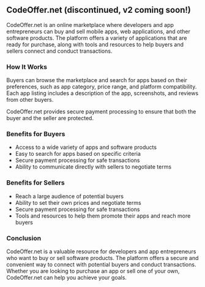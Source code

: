 
## CodeOffer.net (discontinued, v2 coming soon!)

CodeOffer.net is an online marketplace where developers and app entrepreneurs can buy and sell mobile apps, web applications, and other software products. The platform offers a variety of applications that are ready for purchase, along with tools and resources to help buyers and sellers connect and conduct transactions.

### How It Works

Buyers can browse the marketplace and search for apps based on their preferences, such as app category, price range, and platform compatibility. Each app listing includes a description of the app, screenshots, and reviews from other buyers.

CodeOffer.net provides secure payment processing to ensure that both the buyer and the seller are protected.

### Benefits for Buyers

-   Access to a wide variety of apps and software products
-   Easy to search for apps based on specific criteria
-   Secure payment processing for safe transactions
-   Ability to communicate directly with sellers to negotiate terms

### Benefits for Sellers

-   Reach a large audience of potential buyers
-   Ability to set their own prices and negotiate terms
-   Secure payment processing for safe transactions
-   Tools and resources to help them promote their apps and reach more buyers

### Conclusion

CodeOffer.net is a valuable resource for developers and app entrepreneurs who want to buy or sell software products. The platform offers a secure and convenient way to connect with potential buyers and conduct transactions. Whether you are looking to purchase an app or sell one of your own, CodeOffer.net can help you achieve your goals.
